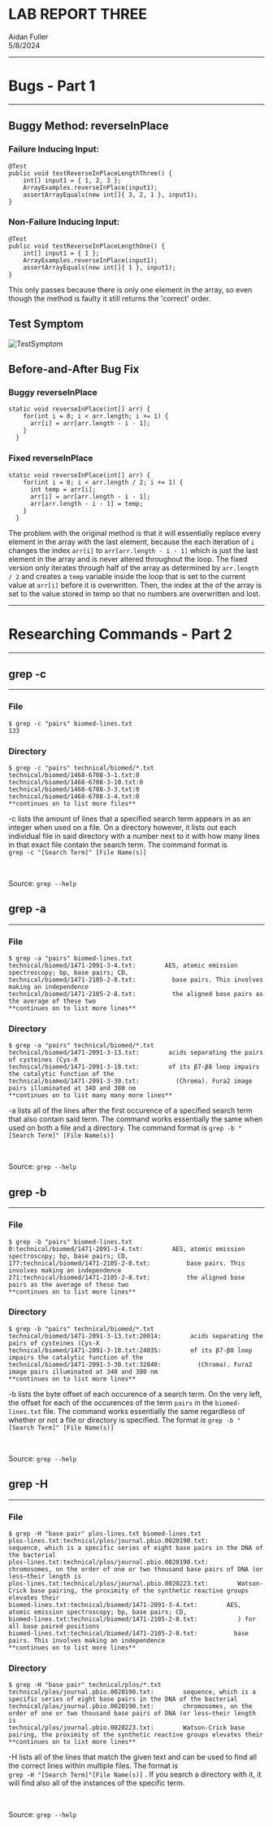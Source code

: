 # LAB REPORT THREE
Aidan Fuller <br>
5/8/2024

---
# Bugs - Part 1 
---
## Buggy Method: reverseInPlace

### Failure Inducing Input: 
```
@Test 
public void testReverseInPlaceLengthThree() {
    int[] input1 = { 1, 2, 3 };
    ArrayExamples.reverseInPlace(input1);
    assertArrayEquals(new int[]{ 3, 2, 1 }, input1);
}
```

### Non-Failure Inducing Input: 
```
@Test 
public void testReverseInPlaceLengthOne() {
    int[] input1 = { 1 };
    ArrayExamples.reverseInPlace(input1);
    assertArrayEquals(new int[]{ 1 }, input1);
}
```
This only passes because there is only one element in the array, so even though the method is faulty it still returns the 'correct' order. 

## Test Symptom
![TestSymptom](Screenshot_TestSymptom) <br>

## Before-and-After Bug Fix
### Buggy reverseInPlace
```
static void reverseInPlace(int[] arr) {
    for(int i = 0; i < arr.length; i += 1) {
      arr[i] = arr[arr.length - i - 1];
    }
  }
```
### Fixed reverseInPlace
```
static void reverseInPlace(int[] arr) {
    for(int i = 0; i < arr.length / 2; i += 1) {
      int temp = arr[i];
      arr[i] = arr[arr.length - i - 1];
      arr[arr.length - i - 1] = temp;
    }
  }
```
The problem with the original method is that it will essentially replace every element in the array with the last element, because the each iteration of `i` changes the index `arr[i]` to `arr[arr.length - i - 1]` which is just the last element in the array and is never altered throughout the loop. The fixed version only iterates through half of the array as determined by `arr.length / 2` and creates a `temp` variable inside the loop that is set to the current value at `arr[i]` before it is overwritten. Then, the index at the of the array is set to the value stored in temp so that no numbers are overwritten and lost.  

---
# Researching Commands - Part 2
---
## grep -c 
---
### File
```
$ grep -c "pairs" biomed-lines.txt
133
```
### Directory
```
$ grep -c "pairs" technical/biomed/*.txt
technical/biomed/1468-6708-3-1.txt:0
technical/biomed/1468-6708-3-10.txt:0
technical/biomed/1468-6708-3-3.txt:0
technical/biomed/1468-6708-3-4.txt:0
**continues on to list more files**
```
-c lists the amount of lines that a specified search term appears in as an integer when used on a file. On a directory however, it lists out each individual file in said directory with a number next to it with how many lines in that exact file contain the search term. The command format is <br> `grep -c "[Search Term]" [File Name(s)]`

<br>

Source: `grep --help` 

## grep -a
---
### File
```
$ grep -a "pairs" biomed-lines.txt
technical/biomed/1471-2091-3-4.txt:        AES, atomic emission spectroscopy; bp, base pairs; CD,
technical/biomed/1471-2105-2-8.txt:          base pairs. This involves making an independence
technical/biomed/1471-2105-2-8.txt:          the aligned base pairs as the average of these two
**continues on to list more lines**
```
### Directory
```
$ grep -a "pairs" technical/biomed/*.txt
technical/biomed/1471-2091-3-13.txt:        acids separating the pairs of cysteines (Cys-X 
technical/biomed/1471-2091-3-18.txt:        of its β7-β8 loop impairs the catalytic function of the
technical/biomed/1471-2091-3-30.txt:          (Chroma). Fura2 image pairs illuminated at 340 and 380 nm
**continues on to list many many more lines**
```
-a lists all of the lines after the first occurence of a specified search term that also contain said term. The command works essentially the same when used on both a file and a directory. The command format is `grep -b "[Search Term]" [File Name(s)]`

<br>

Source: `grep --help` 

## grep -b
---
### File
```
$ grep -b "pairs" biomed-lines.txt
0:technical/biomed/1471-2091-3-4.txt:        AES, atomic emission spectroscopy; bp, base pairs; CD,
177:technical/biomed/1471-2105-2-8.txt:          base pairs. This involves making an independence
271:technical/biomed/1471-2105-2-8.txt:          the aligned base pairs as the average of these two
**continues on to list more lines**
```
### Directory
```
$ grep -b "pairs" technical/biomed/*.txt
technical/biomed/1471-2091-3-13.txt:20014:        acids separating the pairs of cysteines (Cys-X 
technical/biomed/1471-2091-3-18.txt:24035:        of its β7-β8 loop impairs the catalytic function of the
technical/biomed/1471-2091-3-30.txt:32840:          (Chroma). Fura2 image pairs illuminated at 340 and 380 nm
**continues on to list more lines**
```
-b lists the byte offset of each occurence of a search term. On the very left, the offset for each of the occurences of the term `pairs` in the `biomed-lines.txt` file. The command works essentially the same regardless of whether or not a file or directory is specified. The format is `grep -b "[Search Term]" [File Name(s)]`

<br>

Source: `grep --help` 

## grep -H
---
### File
```
$ grep -H "base pair" plos-lines.txt biomed-lines.txt
plos-lines.txt:technical/plos/journal.pbio.0020190.txt:        sequence, which is a specific series of eight base pairs in the DNA of the bacterial
plos-lines.txt:technical/plos/journal.pbio.0020190.txt:        chromosomes, on the order of one or two thousand base pairs of DNA (or less—their length is
plos-lines.txt:technical/plos/journal.pbio.0020223.txt:        Watson-Crick base pairing, the proximity of the synthetic reactive groups elevates their
biomed-lines.txt:technical/biomed/1471-2091-3-4.txt:        AES, atomic emission spectroscopy; bp, base pairs; CD,
biomed-lines.txt:technical/biomed/1471-2105-2-8.txt:           ) for all base paired positions
biomed-lines.txt:technical/biomed/1471-2105-2-8.txt:          base pairs. This involves making an independence
**continues on to list more lines**
```
### Directory
```
$ grep -H "base pair" technical/plos/*.txt
technical/plos/journal.pbio.0020190.txt:        sequence, which is a specific series of eight base pairs in the DNA of the bacterial
technical/plos/journal.pbio.0020190.txt:        chromosomes, on the order of one or two thousand base pairs of DNA (or less—their length is
technical/plos/journal.pbio.0020223.txt:        Watson-Crick base pairing, the proximity of the synthetic reactive groups elevates their
**continues on to list more lines**
```
-H lists all of the lines that match the given text and can be used to find all the correct lines within multiple files. The format is <br> `grep -H "[Search Term]"[File Name(s)]` . If you search a directory with it, it will find also all of the instances of the specific term. 

<br>

Source: `grep --help` 




